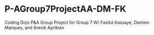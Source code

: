 # P-AGroup7ProjectAA-DM-FK
Coding Dojo P&amp;A Group Project for Group 7 W/ Fasika Kassaye, Damien Marques, and Arevik Aprikian
